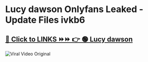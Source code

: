 
 # Lucy dawson Onlyfans Leaked - Update Files ivkb6

## <h2><a href="https://clipsfans.com/Lucy_dawson&ref=git">🔗 Click to LINKS ⏩⏩ 👉 🟢 Lucy dawson </a></h2>

<a href="https://clipsfans.com/Lucy_dawson&ref=git" rel="nofollow" data-target="animated-image.originalLink"><img src="https://i.ibb.co.com/xMMVF88/686577567.gif" alt="Viral Video Original" style="max-width: 100%; display: inline-block;" data-target="animated-image.originalImage"></a>

